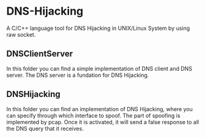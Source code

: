 # DNS-Hijacking
A C/C++ language tool for DNS Hijacking in UNIX/Linux System by using raw socket.

## DNSClientServer
In this folder you can find a simple implementation of DNS client and DNS server. The DNS server is a fundation for DNS Hijacking.

## DNSHijacking
In this folder you can find an implementation of DNS Hijacking, where you can specify through which interface to spoof. The part of spoofing is implemented by pcap. Once it is activated, it will send a false response to all the DNS query that it receives.
